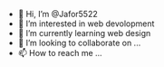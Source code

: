 - 👋 Hi, I’m @Jafor5522
- 👀 I’m interested in web devolopment
- 🌱 I’m currently learning web design
- 💞️ I’m looking to collaborate on ...
- 📫 How to reach me ...

<!---
Jafor5522/Jafor5522 is a ✨ special ✨ repository because its `README.md` (this file) appears on your GitHub profile.
You can click the Preview link to take a look at your changes.
--->

